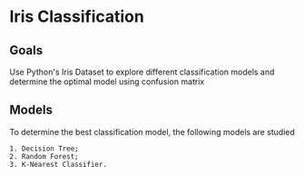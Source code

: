 # Iris Classification

## Goals
Use Python's Iris Dataset to explore different classification models and determine the optimal model using confusion matrix

## Models
To determine the best classification model, the following models are studied

    1. Decision Tree; 
    2. Random Forest; 
    3. K-Nearest Classifier.  
